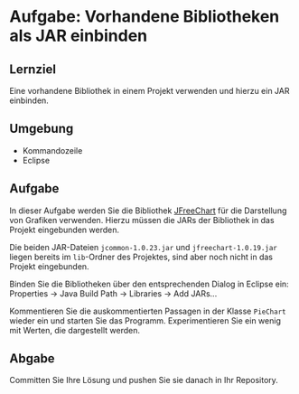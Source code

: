 # Aufgabe: Vorhandene Bibliotheken als JAR einbinden

## Lernziel

Eine vorhandene Bibliothek in einem Projekt verwenden und hierzu ein JAR einbinden.


## Umgebung

  * Kommandozeile
  * Eclipse


## Aufgabe

In dieser Aufgabe werden Sie die Bibliothek [JFreeChart](http://www.jfree.org/jfreechart/) für die Darstellung von Grafiken verwenden. Hierzu müssen die JARs der Bibliothek in das Projekt eingebunden werden.

Die beiden JAR-Dateien `jcommon-1.0.23.jar` und `jfreechart-1.0.19.jar` liegen bereits im `lib`-Ordner des Projektes, sind aber noch nicht in das Projekt eingebunden.

Binden Sie die Bibliotheken über den entsprechenden Dialog in Eclipse ein: Properties -> Java Build Path -> Libraries -> Add JARs...

Kommentieren Sie die auskommentierten Passagen in der Klasse `PieChart` wieder ein und starten Sie das Programm. Experimentieren Sie ein wenig mit Werten, die dargestellt werden.


## Abgabe

Committen Sie Ihre Lösung und pushen Sie sie danach in Ihr Repository.

